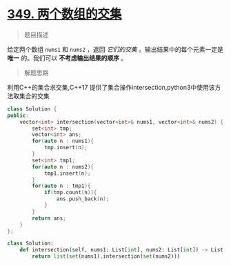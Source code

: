 # [349. 两个数组的交集](https://leetcode.cn/problems/intersection-of-two-arrays/)

> 题目描述

给定两个数组 `nums1` 和 `nums2` ，返回 *它们的交集* 。输出结果中的每个元素一定是 **唯一** 的。我们可以 **不考虑输出结果的顺序** 。

> 解题思路

利用C++的集合求交集,C++17 提供了集合操作intersection,python3中使用该方法取集合的交集

```C++
class Solution {
public:
    vector<int> intersection(vector<int>& nums1, vector<int>& nums2) {
        set<int> tmp;
        vector<int> ans;
        for(auto n : nums1){
            tmp.insert(n);
        }
        set<int> tmp1;
        for(auto n : nums2){
            tmp1.insert(n);
        }
        for(auto n : tmp1){
            if(tmp.count(n)){
                ans.push_back(n);
            }
        }
        return ans;
    }
};
```

```python
class Solution:
    def intersection(self, nums1: List[int], nums2: List[int]) -> List[int]:
        return list(set(nums1).intersection(set(nums2)))
```

